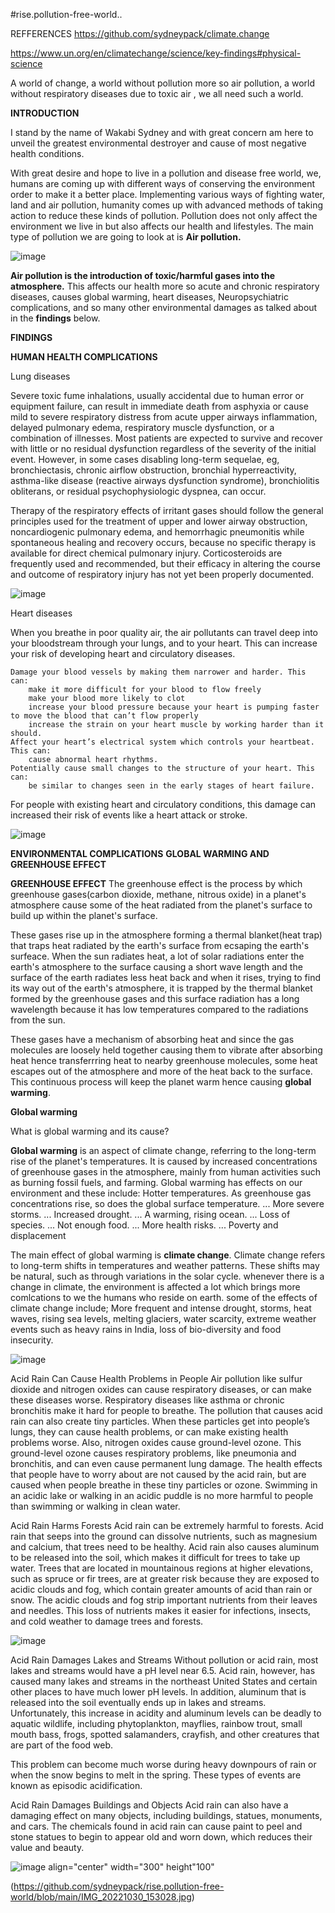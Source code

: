 #rise.pollution-free-world..

REFFERENCES https://github.com/sydneypack/climate.change

https://www.un.org/en/climatechange/science/key-findings#physical-science

A world of change, a world without pollution more so air pollution, a world without respiratory diseases due to toxic air , we all need such a world.

**INTRODUCTION**

I stand by the name of Wakabi Sydney and with great concern am here to unveil the greatest environmental destroyer and cause of most negative health conditions.

With great desire and hope to live in a pollution and disease free world, we, humans are coming up with different ways of conserving the environment order to make it a better place.
Implementing various ways of fighting water, land and air pollution, humanity comes up with advanced methods of taking action to reduce these kinds of pollution.
Pollution does not only affect the environment we live in but also affects our health and lifestyles. The main type of pollution we are going to look at is **Air pollution.**

![image](https://user-images.githubusercontent.com/96417805/213443326-50d50b68-c75d-48c8-9727-5ba3dfaeee1d.png)


**Air pollution is the introduction of toxic/harmful gases into the atmosphere.** This affects our health more so acute and chronic respiratory diseases, causes global warming, heart diseases, Neuropsychiatric complications, and so many other environmental damages as talked about in the **findings** below.

**FINDINGS**

**HUMAN HEALTH COMPLICATIONS**

Lung diseases

Severe toxic fume inhalations, usually accidental due to human error or equipment failure, can result in immediate death from asphyxia or cause mild to severe respiratory distress from acute upper airways inflammation, delayed pulmonary edema, respiratory muscle dysfunction, or a combination of illnesses. Most patients are expected to survive and recover with little or no residual dysfunction regardless of the severity of the initial event. However, in some cases disabling long-term sequelae, eg, bronchiectasis, chronic airflow obstruction, bronchial hyperreactivity, asthma-like disease (reactive airways dysfunction syndrome), bronchiolitis obliterans, or residual psychophysiologic dyspnea, can occur. 

Therapy of the respiratory effects of irritant gases should follow the general principles used for the treatment of upper and lower airway obstruction, noncardiogenic pulmonary edema, and hemorrhagic pneumonitis while spontaneous healing and recovery occurs, because no specific therapy is available for direct chemical pulmonary injury. Corticosteroids are frequently used and recommended, but their efficacy in altering the course and outcome of respiratory injury has not yet been properly documented. 

![image](https://user-images.githubusercontent.com/96417805/213447603-657197fb-f3a4-494a-8843-a035bf45b10e.png)

Heart diseases

When you breathe in poor quality air, the air pollutants can travel deep into your bloodstream through your lungs, and to your heart. This can increase your risk of developing heart and circulatory diseases. 

    Damage your blood vessels by making them narrower and harder. This can:
        make it more difficult for your blood to flow freely
        make your blood more likely to clot
        increase your blood pressure because your heart is pumping faster to move the blood that can’t flow properly
        increase the strain on your heart muscle by working harder than it should.
    Affect your heart’s electrical system which controls your heartbeat. This can:
        cause abnormal heart rhythms.
    Potentially cause small changes to the structure of your heart. This can:
        be similar to changes seen in the early stages of heart failure.

For people with existing heart and circulatory conditions, this damage can increased their risk of events like a heart attack or stroke.

![image](https://user-images.githubusercontent.com/96417805/213452711-7b020907-1d8b-4d7d-997f-8f2e99db627a.png)


**ENVIRONMENTAL COMPLICATIONS**
**GLOBAL WARMING AND GREENHOUSE EFFECT**

**GREENHOUSE EFFECT**
The greenhouse effect is the process by which greenhouse gases(carbon dioxide, methane, nitrous oxide) in a planet's atmosphere cause some of the heat radiated from the planet's surface to build up within the planet's surface. 

 These gases rise up in the atmosphere forming a thermal blanket(heat trap) that traps heat radiated by the earth's surface from ecsaping the earth's surfeace. When the sun radiates heat, a lot of solar radiations enter the earth's atmosphere to the surface causing a short wave length and the surface of the earth radiates less heat back and when it rises, trying to find its way out of the earth's atmosphere, it is trapped by the thermal blanket formed by the greenhouse gases and this surface radiation has a long wavelength because it has low temperatures compared to the radiations from the sun. 

 These gases have a mechanism of absorbing heat and since the gas molecules are loosely held together causing them to vibrate after absorbing heat hence transferrring heat to nearby greenhouse molecules, some heat escapes out of the atmosphere and more of the heat back to the surface. This continuous process will keep the planet warm hence causing **global warming**.

**Global warming**

What is global warming and its cause?

**Global warming** is an aspect of climate change, referring to the long-term rise of the planet's temperatures. It is caused by increased concentrations of greenhouse gases in the atmosphere, mainly from human activities such as burning fossil fuels, and farming. Global warming has effects on our environment and these include: Hotter temperatures. As greenhouse gas concentrations rise, so does the global surface temperature. ...
More severe storms. ...
Increased drought. ...
A warming, rising ocean. ...
Loss of species. ...
Not enough food. ...
More health risks. ...
Poverty and displacement

The main effect of global warming is **climate change**. Climate change refers to long-term shifts in temperatures and weather patterns. These shifts may be natural, such as through variations in the solar cycle. whenever there is a change in climate, the environment is affected a lot which brings more comlcations to we the humans who reside on earth. some of the effects of climate change include;
More frequent and intense drought, storms, heat waves, rising sea levels, melting glaciers, water scarcity, extreme weather events such as heavy rains in India, loss of bio-diversity and food insecurity.

![image](https://user-images.githubusercontent.com/96417805/213450187-d1944ecf-e294-4198-8d9d-9e75fe7ab3e6.png)

Acid Rain Can Cause Health Problems in People
Air pollution like sulfur dioxide and nitrogen oxides can cause respiratory diseases, or can make these diseases worse. Respiratory diseases like asthma or chronic bronchitis make it hard for people to breathe. The pollution that causes acid rain can also create tiny particles. When these particles get into people’s lungs, they can cause health problems, or can make existing health problems worse. Also, nitrogen oxides cause ground-level ozone. This ground-level ozone causes respiratory problems, like pneumonia and bronchitis, and can even cause permanent lung damage. The health effects that people have to worry about are not caused by the acid rain, but are caused when people breathe in these tiny particles or ozone. Swimming in an acidic lake or walking in an acidic puddle is no more harmful to people than swimming or walking in clean water.

Acid Rain Harms Forests
Acid rain can be extremely harmful to forests. Acid rain that seeps into the ground can dissolve nutrients, such as magnesium and calcium, that trees need to be healthy. Acid rain also causes aluminum to be released into the soil, which makes it difficult for trees to take up water. Trees that are located in mountainous regions at higher elevations, such as spruce or fir trees, are at greater risk because they are exposed to acidic clouds and fog, which contain greater amounts of acid than rain or snow. The acidic clouds and fog strip important nutrients from their leaves and needles. This loss of nutrients makes it easier for infections, insects, and cold weather to damage trees and forests.

![image](https://user-images.githubusercontent.com/96417805/223509173-72e424e8-4ccc-4aed-9787-2228d2981e41.png)


Acid Rain Damages Lakes and Streams
Without pollution or acid rain, most lakes and streams would have a pH level near 6.5. Acid rain, however, has caused many lakes and streams in the northeast United States and certain other places to have much lower pH levels. In addition, aluminum that is released into the soil eventually ends up in lakes and streams. Unfortunately, this increase in acidity and aluminum levels can be deadly to aquatic wildlife, including phytoplankton, mayflies, rainbow trout, small mouth bass, frogs, spotted salamanders, crayfish, and other creatures that are part of the food web.

This problem can become much worse during heavy downpours of rain or when the snow begins to melt in the spring. These types of events are known as episodic acidification.

Acid Rain Damages Buildings and Objects
Acid rain can also have a damaging effect on many objects, including buildings, statues, monuments, and cars. The chemicals found in acid rain can cause paint to peel and stone statues to begin to appear old and worn down, which reduces their value and beauty.

![image align="center" width="300" height"100"](https://user-images.githubusercontent.com/96417805/223509396-cb8d1206-8613-4bc6-8989-72c5d30e69bc.png)

(https://github.com/sydneypack/rise.pollution-free-world/blob/main/IMG_20221030_153028.jpg)





